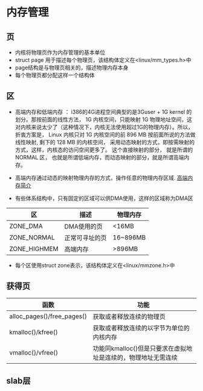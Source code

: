 # 内存管理

## 页
+ 内核将物理页作为内存管理的基本单位
+ struct page 用于描述每个物理页，该结构体定义在<linux/mm_types.h>中
+ page结构是与物理页相关的，描述物理内存本身
+ 每个物理页都分配这样一个结构体

## 区
+ 高端内存和低端内存 ：  i386的4G进程空间典型的是3Guser + 1G kernel 的划分。那按前面的线性方法， 1G 内核空间，只能映射 1G 物理地址空间，这对内核来说太少了（这种情况下，内核无法使用超过1G的物理内存）。所以，折衷方案是， Linux 内核只对 1G 内核空间的前 896 MB 按前面所说的方法做线性映射, 剩下的 128 MB 的内核空间， 采用动态映射的方式，即按需映射的方式，这样，内核态的访问空间更多了。 这个直接映射的部分， 就是所谓的 NORMAL 区， 也就是所谓低端内存，而动态映射的部分，就是所谓高端内存。

+ 高端内存通过动态的映射物理内存的方式，操作任意的物理内存区域. [高端内存简介](https://blog.csdn.net/gqtcgq/article/details/52769358)

+ 有些体系结构中，只有固定的区域可以供DMA使用，这样的区域称为DMA区

区|描述|物理内存
---|---|---|
ZONE_DMA|DMA使用的页|<16MB
ZONE_NORMAL|正常可寻址的页|16~896MB
ZONE_HIGHMEM|高端内存|>896MB

+ 每个区使用struct zone表示，该结构体定义在<linux/mmzone.h>中

## 获得页
函数|功能
---|---|
alloc_pages()/free_pages()|获取或者释放连续的物理页
kmalloc()/kfree()|获取或者释放连续的以字节为单位的内核内存
vmalloc()/vfree()|功能同kmalloc()但是只要求在虚拟地址是连续的，物理地址无需连续

## slab层

